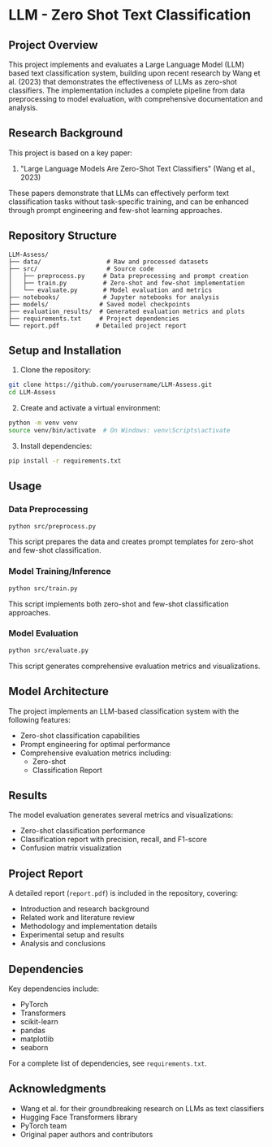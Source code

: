 # LLM - Zero Shot Text Classification

## Project Overview
This project implements and evaluates a Large Language Model (LLM) based text classification system, building upon recent research by Wang et al. (2023) that demonstrates the effectiveness of LLMs as zero-shot classifiers. The implementation includes a complete pipeline from data preprocessing to model evaluation, with comprehensive documentation and analysis.

## Research Background
This project is based on a key paper:
1. "Large Language Models Are Zero-Shot Text Classifiers" (Wang et al., 2023)

These papers demonstrate that LLMs can effectively perform text classification tasks without task-specific training, and can be enhanced through prompt engineering and few-shot learning approaches.

## Repository Structure
```
LLM-Assess/
├── data/                  # Raw and processed datasets
├── src/                   # Source code
│   ├── preprocess.py     # Data preprocessing and prompt creation
│   ├── train.py          # Zero-shot and few-shot implementation
│   └── evaluate.py       # Model evaluation and metrics
├── notebooks/            # Jupyter notebooks for analysis
├── models/              # Saved model checkpoints
├── evaluation_results/  # Generated evaluation metrics and plots
├── requirements.txt     # Project dependencies
└── report.pdf          # Detailed project report
```

## Setup and Installation

1. Clone the repository:
```bash
git clone https://github.com/yourusername/LLM-Assess.git
cd LLM-Assess
```

2. Create and activate a virtual environment:
```bash
python -m venv venv
source venv/bin/activate  # On Windows: venv\Scripts\activate
```

3. Install dependencies:
```bash
pip install -r requirements.txt
```

## Usage

### Data Preprocessing
```bash
python src/preprocess.py
```
This script prepares the data and creates prompt templates for zero-shot and few-shot classification.

### Model Training/Inference
```bash
python src/train.py
```
This script implements both zero-shot and few-shot classification approaches.

### Model Evaluation
```bash
python src/evaluate.py
```
This script generates comprehensive evaluation metrics and visualizations.

## Model Architecture
The project implements an LLM-based classification system with the following features:
- Zero-shot classification capabilities
- Prompt engineering for optimal performance
- Comprehensive evaluation metrics including:
  - Zero-shot
  - Classification Report

## Results
The model evaluation generates several metrics and visualizations:
- Zero-shot classification performance
- Classification report with precision, recall, and F1-score
- Confusion matrix visualization

## Project Report
A detailed report (`report.pdf`) is included in the repository, covering:
- Introduction and research background
- Related work and literature review
- Methodology and implementation details
- Experimental setup and results
- Analysis and conclusions

## Dependencies
Key dependencies include:
- PyTorch
- Transformers
- scikit-learn
- pandas
- matplotlib
- seaborn

For a complete list of dependencies, see `requirements.txt`.


## Acknowledgments
- Wang et al. for their groundbreaking research on LLMs as text classifiers
- Hugging Face Transformers library
- PyTorch team
- Original paper authors and contributors 
